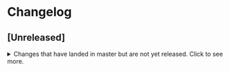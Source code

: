# Changelog

## [Unreleased]
<details>
  <summary>
    Changes that have landed in master but are not yet released.
    Click to see more.
  </summary>

Initial release. It includes a `docker-compose.yml` file to deploy source{d} CE locally, and a `sourced` installer command.

The `sourced` binary is a wrapper for Docker Compose that downloads the `docker-compose.yml` file from this repository, and includes the following sub commands:

- `init`: Install and initialize containers
  - `local`: Install and initialize containers to analyze local repositories
  - `orgs`: Install and initialize containers to analyze GitHub organizations
- `status`: Shows status of the components
- `stop`: Stop running containers
- `start`: Start stopped containers
- `web`: Open the web interface in your browser
- `sql`: Open a MySQL client connected to gitbase
- `prune`: Stop and remove containers and resources
- `workdirs` List working directories
- `compose`: Manage docker compose files
  - `download`: Download docker compose files
  - `list`: List the downloaded docker compose files
  - `set`: Set the active docker compose file

</details>

